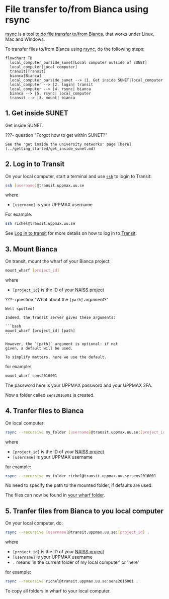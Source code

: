 # File transfer to/from Bianca using rsync

[rsync](../software/rsync.md) is a tool [to do file transfer to/from Bianca](transfer_bianca.md),
that works under Linux, Mac and Windows.

To transfer files to/from Bianca using [rsync](../software/rsync.md), do the following steps:

```mermaid
flowchart TD
  local_computer_ourside_sunet[Local computer outside of SUNET]
  local_computer[Local computer]
  transit[Transit]
  bianca[Bianca]
  local_computer_ourside_sunet --> |1. Get inside SUNET|local_computer
  local_computer --> |2. login| transit
  local_computer --> |4. rsync| bianca
  bianca --> |5. rsync| local_computer
  transit --> |3. mount| bianca
```

## 1. Get inside SUNET

Get inside SUNET.

???- question "Forgot how to get within SUNET?"

    See the 'get inside the university networks' page [here](../getting_started/get_inside_sunet.md)

## 2. Log in to Transit

On your local computer, start a terminal and use [`ssh`](../software/ssh.md) to login to Transit:

```bash
ssh [username]@transit.uppmax.uu.se
```

where

- `[username]` is your UPPMAX username

For example:

```bash
ssh richel@transit.uppmax.uu.se
```

See [Log in to transit](login_transit.md) for more details
on how to log in to [Transit](transit.md).

## 3. Mount Bianca

On transit, mount the wharf of your Bianca project:

```bash
mount_wharf [project_id]
```

where

- `[project_id]` is the ID of your [NAISS project](../getting_started/project.md)


???- question "What about the `[path]` argument?"

    Well spotted!

    Indeed, the Transit server gives these arguments:

    ```bash
    mount_wharf [project_id] [path]
    ```

    However, the `[path]` argument is optional: if not
    given, a default will be used. 
    
    To simplify matters, here we use the default.

for example:

```bash
mount_wharf sens2016001
```

The password here is your UPPMAX password and your UPPMAX 2FA.

Now a folder called `sens2016001` is created.

## 4. Tranfer files to Bianca

On local computer:

```bash
rsync --recursive my_folder [username]@transit.uppmax.uu.se:[project_id]
```

where

- `[project_id]` is the ID of your [NAISS project](../getting_started/project.md)
- `[username]` is your UPPMAX username

for example:

```bash
rsync --recursive my_folder richel@transit.uppmax.uu.se:sens2016001
```

No need to specify the path to the mounted folder, if defaults are used.

The files can now be found in [your wharf folder](wharf.md).

## 5. Tranfer files from Bianca to you local computer

On your local computer, do:

```bash
rsync --recursive [username]@transit.uppmax.uu.se:[project_id] .
```

where

- `[project_id]` is the ID of your [NAISS project](../getting_started/project.md)
- `[username]` is your UPPMAX username
- `.` means 'in the current folder of my local computer' or 'here'

for example:

```bash
rsync --recursive richel@transit.uppmax.uu.se:sens2016001 .
```

To copy all folders in wharf to your local computer.
